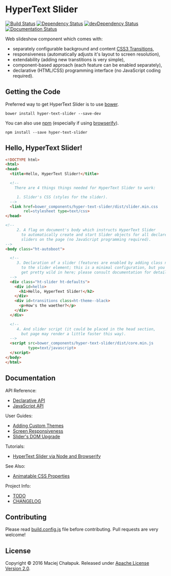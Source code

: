 # HyperText Slider

[![Build Status][travis-image]][travis-url]
[![Dependency Status][david-image]][david-url]
[![devDependency Status][david-image-dev]][david-url-dev]
[![Documentation Status][inch-image]][inch-url]

[travis-url]: https://travis-ci.org/mchalapuk/hyper-text-slider
[travis-image]: https://travis-ci.org/mchalapuk/hyper-text-slider.svg?branch=master
[david-url]: https://david-dm.org/mchalapuk/hyper-text-slider
[david-image]: https://david-dm.org/mchalapuk/hyper-text-slider.svg
[david-url-dev]: https://david-dm.org/mchalapuk/hyper-text-slider?type=dev
[david-image-dev]: https://david-dm.org/mchalapuk/hyper-text-slider/dev-status.svg
[inch-url]: https://inch-ci.org/github/mchalapuk/hyper-text-slider
[inch-image]: https://inch-ci.org/github/mchalapuk/hyper-text-slider.svg?branch=master

Web slideshow component which comes with:

 * separately configurable background and content [CSS3 Transitions][transitions],
 * responsiveness (automatically adjusts it's layout to screen resolution),
 * extendability (adding new transtitions is very simple),
 * component-based approach (each feature can be enabled separately),
 * declarative (HTML/CSS) programming interface (no JavaScript coding required).

[transitions]: http://www.w3.org/TR/css3-transitions/

## Getting the Code

Preferred way to get HyperText Slider is to use [bower](http://bower.io/).
```shell
bower install hyper-text-slider --save-dev
```

You can also use [npm](https://www.npmjs.com/) (especially if using
[browserify](https://github.com/substack/node-browserify)).
```shell
npm install --save hyper-text-slider
```

## Hello, HyperText Slider!

```html
<!DOCTYPE html>
<html>
<head>
  <title>Hello, HyperText Slider!</title>

  <!--
    There are 4 things things needed for HyperText Slider to work:

     1. Slider's CSS (styles for the slider).
  -->
  <link href=bower_components/hyper-text-slider/dist/slider.min.css
        rel=stylesheet type=text/css>
</head>

<!--
     2. A flag on document's body which instructs HyperText Slider
       to automatically create and start Slider objects for all declared
       sliders on the page (no JavaScript programming required).
-->
<body class="ht-autoboot">

  <!--
     3. Declaration of a slider (features are enabled by adding class names
       to the slider element; this is a minimal configuration, but you can
       get pretty wild in here; please consult documentation for details).
  -->
  <div class="ht-slider ht-defaults">
    <div id=hello>
      <h1>Hello, HyperText Slider!</h2>
    </div>
    <div id=transitions class=ht-theme--black>
      <p>How's the waether?</p>
    </div>
  </div>

  <!--
     4. And slider script (it could be placed in the head section,
       but page may render a little faster this way).
  -->
  <script src=bower_components/hyper-text-slider/dist/core.min.js
          type=text/javascript>
  </script>
</body>
</html>

```

## Documentation

API Reference:
 * [Declarative API](doc/class-names.md)
 * [JavaScript API](doc/javascript-api.md)

User Guides:
 * [Adding Custom Themes](doc/custom-themes.md)
 * [Screen Responsiveness](doc/responsiveness.md)
 * [Slider's DOM Upgrade](doc/dom-upgrade.md)

Tutorials:
 * [HyperText Slider via Node and Browserify][node-tutorial]

See Also:
 * [Animatable CSS Properties][animatable]

Project Info:
 * [TODO](doc/TODO.md)
 * [CHANGELOG](doc/CHANGELOG.md)

[node-tutorial]: https://github.com/mchalapuk/hyper-text-slider-node-tutorial
[animatable]: https://drafts.csswg.org/css-transitions/#animatable-properties

## Contributing

Please read [build.config.js](build.config.js) file before contributing.
Pull requests are very welcome!

## License

Copyright &copy; 2016 Maciej Chałapuk.
Released under [Apache License Version 2.0](LICENSE).

